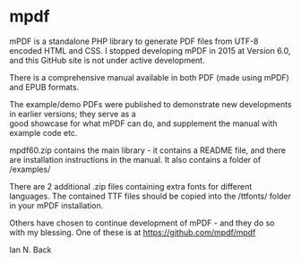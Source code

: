 # mpdf
mPDF is a standalone PHP library to generate PDF files from UTF-8 encoded HTML and CSS.
I stopped developing mPDF in 2015 at Version 6.0, and this GitHub site is not under active development.

There is a comprehensive manual available in both PDF (made using mPDF) and EPUB formats.

The example/demo PDFs were published to demonstrate new developments in earlier versions; they serve as a  
good showcase for what mPDF can do, and supplement the manual with example code etc.

mpdf60.zip contains the main library - it contains a README file, and there are installation
instructions in the manual. It also contains a folder of /examples/

There are 2 additional .zip files containing extra fonts for different languages. The contained TTF files
should be copied into the /ttfonts/ folder in your mPDF installation.

Others have chosen to continue development of mPDF - and they do so with my blessing.
One of these is at https://github.com/mpdf/mpdf

Ian N. Back
